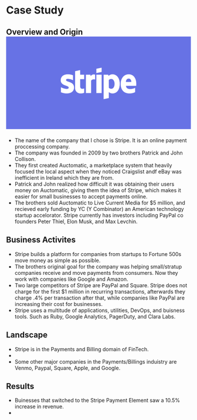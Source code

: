# Case Study 
## Overview and Origin ![Stripe](image.png)
* The name of the company that I chose is Stripe. It is an online payment proccessing company.
* The company was founded in 2009 by two brothers Patrick and John Collison.
* They first created Auctomatic, a marketplace system that heavily focused the local aspect when they noticed Craigslist andf eBay was inefficient in Ireland which they are from.
* Patrick and John realized how difficult it was obtaining their users money on Auctomatic, giving them the idea of Stripe, which makes it easier for small businesses to accept payments online. 
* The brothers sold Auctomatic to Live Current Media for $5 million, and recieved early funding by  YC (Y Combinator) an American technology startup accelorator. Stripe currently has investors including PayPal co founders Peter Thiel, Elon Musk, and Max Levchin. 

## Business Activites
* Stripe builds a platform for companies from startups to Fortune 500s move money as simple as possible.
* The brothers original goal for the company was helping small/stratup companies receive and move payments from consumers. Now they work with companies like Google and Amazon. 
* Two large competitors of Stripe are PayPal and Square. Stripe does not charge for the first $1 million in recurring transactions, afterwards they charge .4% per transaction after that, while companies like PayPal are increasing their cost for businesses. 
* Stripe uses a multitude of applications, utilities, DevOps, and buisness tools. Such as Ruby, Google Analytics, PagerDuty, and Clara Labs. 

## Landscape
* Stripe is in the Payments and Billing domain of FinTech.
* 
* Some other major companies in the Payments/Billings induistry are Venmo, Paypal, Square, Apple, and Google. 

## Results
* Buinesses that switched to the Stripe Payment Element saw a 10.5% increase in revenue.
* 